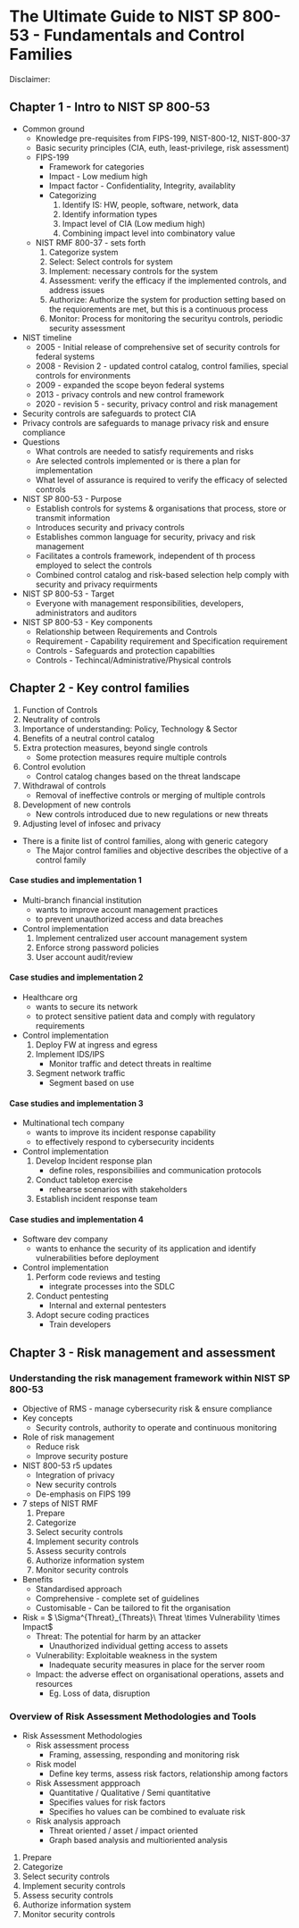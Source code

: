 # The Ultimate Guide to NIST SP 800-53 - Fundamentals and Control Families

Disclaimer: 

## Chapter 1 - Intro to NIST SP 800-53
- Common ground
    - Knowledge pre-requisites from FIPS-199, NIST-800-12, NIST-800-37
    - Basic security principles (CIA, euth, least-privilege, risk assessment)
    - FIPS-199
        - Framework for categories
        - Impact - Low medium high
        - Impact factor - Confidentiality, Integrity, availablity
        - Categorizing 
            1. Identify IS: HW, people, software, network, data
            1. Identify information types
            1. Impact level of CIA (Low medium high)
            1. Combining impact level into combinatory value
    - NIST RMF 800-37 - sets forth
        1. Categorize system
        1. Select: Select controls for system
        1. Implement: necessary controls for the system
        1. Assessment: verify the efficacy if the implemented controls, and address issues
        1. Authorize: Authorize the system for production setting based on the requiorements are met, but this is a continuous process
        1. Monitor: Process for monitoring the securityu controls, periodic security assessment
- NIST timeline
    - 2005 - Initial release of comprehensive set of security controls for federal systems
    - 2008 - Revision 2 - updated control catalog, control families, special controls for environments
    - 2009 - expanded the scope beyon federal systems
    - 2013 - privacy controls and new control framework
    - 2020 - revision 5 - security, privacy control and risk management
- Security controls are safeguards to protect CIA
- Privacy controls are safeguards to manage privacy risk and ensure compliance
- Questions
    - What controls are needed to satisfy requirements and risks
    - Are selected controls implemented or is there a plan for implementation
    - What level of assurance is required to verify the efficacy of selected controls
- NIST SP 800-53 - Purpose
    - Establish controls for systems & organisations that process, store or transmit information
    - Introduces security and privacy controls
    - Establishes common language for security, privacy and risk management
    - Facilitates a controls framework, independent of th process employed to select the controls
    - Combined control catalog and risk-based selection help comply with security and privacy requirments
- NIST SP 800-53 - Target
    - Everyone with management responsibilities, developers, administrators and auditors
- NIST SP 800-53 - Key components
    - Relationship between Requirements and Controls
    - Requirement - Capability requirement and Specification requirement
    - Controls - Safeguards and protection capabilties
    - Controls - Techincal/Administrative/Physical controls



## Chapter 2 - Key control families
1. Function of Controls
2. Neutrality of controls
3. Importance of understanding: Policy, Technology & Sector
4. Benefits of a neutral control catalog
5. Extra protection measures, beyond single controls
    - Some protection measures require multiple controls
6. Control evolution
    - Control catalog changes based on the threat landscape
7. Withdrawal of controls
    - Removal of ineffective controls or merging of multiple controls
8. Development of new controls
    - New controls introduced due to new regulations or new threats
9. Adjusting level of infosec and privacy
- There is a finite list of control families, along with generic category
    - The Major control families and objective describes the objective of a control family


#### Case studies and implementation 1
- Multi-branch financial institution
    - wants to improve account management practices
    - to prevent unauthorized access and data breaches
- Control implementation
    1. Implement centralized user account management system
    1. Enforce strong password policies
    1. User account audit/review


#### Case studies and implementation 2
- Healthcare org 
    - wants to secure its network
    - to protect sensitive patient data and comply with regulatory requirements
- Control implementation
    1. Deploy FW at ingress and egress
    1. Implement IDS/IPS
        - Monitor traffic and detect threats in realtime
    1. Segment network traffic
        - Segment based on use

#### Case studies and implementation 3
- Multinational tech company
    - wants to improve its incident response capability
    - to effectively respond to cybersecurity incidents
- Control implementation
    1. Develop Incident response plan
        - define roles, responsibiliies and communication protocols
    1. Conduct tabletop exercise
        - rehearse scenarios with stakeholders
    1. Establish incident response team

    
#### Case studies and implementation 4
- Software dev company
    - wants to enhance the security of its application and identify vulnerabilities before deployment
- Control implementation
    1. Perform code reviews and testing
        - integrate processes into the SDLC
    1. Conduct pentesting
        - Internal and external pentesters
    1. Adopt secure coding practices
        - Train developers




## Chapter 3 - Risk management and assessment
### Understanding the risk management framework within NIST SP 800-53
- Objective of RMS - manage cybersecurity risk & ensure compliance
- Key concepts
    - Security controls, authority to operate and continuous monitoring
- Role of risk management
    - Reduce risk
    - Improve security posture
- NIST 800-53 r5 updates
    - Integration of privacy
    - New security controls
    - De-emphasis on FIPS 199
- 7 steps of NIST RMF
    1. Prepare
    1. Categorize
    1. Select security controls
    1. Implement security controls
    1. Assess security controls
    1. Authorize information system
    1. Monitor security controls
- Benefits
    - Standardised approach
    - Comprehensive - complete set of guidelines
    - Customisable - Can be tailored to fit the organisation
- Risk = $ \Sigma^{Threat}_{Threats}\ Threat \times Vulnerability \times Impact$
    - Threat: The potential for harm by an attacker
        - Unauthorized individual getting access to assets
    - Vulnerability: Exploitable weakness in the system
        - Inadequate security measures in place for the server room
    - Impact: the adverse effect on organisational operations, assets and resources
        - Eg. Loss of data, disruption


### Overview of Risk Assessment Methodologies and Tools
- Risk Assessment Methodologies
    - Risk assessment process
        - Framing, assessing, responding and monitoring risk
    - Risk model
        - Define key terms, assess risk factors, relationship among factors
    - Risk Assessment appproach
        - Quantitative / Qualitative / Semi quantitative
        - Specifies values for risk factors
        - Specifies ho values can be combined to evaluate risk
    - Risk analysis approach
        - Threat oriented / asset / impact oriented
        - Graph based analysis and multioriented analysis
1. Prepare
1. Categorize
1. Select security controls
1. Implement security controls
1. Assess security controls
1. Authorize information system
1. Monitor security controls